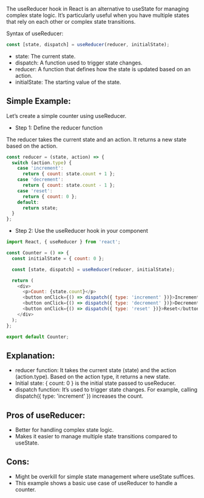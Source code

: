 The useReducer hook in React is an alternative to useState for managing complex state logic. It’s particularly useful when you have multiple states that rely on each other or complex state transitions.

Syntax of useReducer:
```js
const [state, dispatch] = useReducer(reducer, initialState);
```

- state: The current state.
- dispatch: A function used to trigger state changes.
- reducer: A function that defines how the state is updated based on an action.
- initialState: The starting value of the state.

## Simple Example:

Let’s create a simple counter using useReducer.

- Step 1: Define the reducer function

The reducer takes the current state and an action. It returns a new state based on the action.

```js
const reducer = (state, action) => {
  switch (action.type) {
    case 'increment':
      return { count: state.count + 1 };
    case 'decrement':
      return { count: state.count - 1 };
    case 'reset':
      return { count: 0 };
    default:
      return state;
  }
};
```

- Step 2: Use the useReducer hook in your component

```js
import React, { useReducer } from 'react';

const Counter = () => {
  const initialState = { count: 0 };

  const [state, dispatch] = useReducer(reducer, initialState);

  return (
    <div>
      <p>Count: {state.count}</p>
      <button onClick={() => dispatch({ type: 'increment' })}>Increment</button>
      <button onClick={() => dispatch({ type: 'decrement' })}>Decrement</button>
      <button onClick={() => dispatch({ type: 'reset' })}>Reset</button>
    </div>
  );
};

export default Counter;
```

## Explanation:
- reducer function: It takes the current state (state) and the action (action.type). Based on the action type, it returns a new state.
- Initial state: { count: 0 } is the initial state passed to useReducer.
- dispatch function: It’s used to trigger state changes. For example, calling dispatch({ type: 'increment' }) increases the count.

## Pros of useReducer:
- Better for handling complex state logic.
- Makes it easier to manage multiple state transitions compared to useState.

## Cons:
- Might be overkill for simple state management where useState suffices.
- This example shows a basic use case of useReducer to handle a counter.

